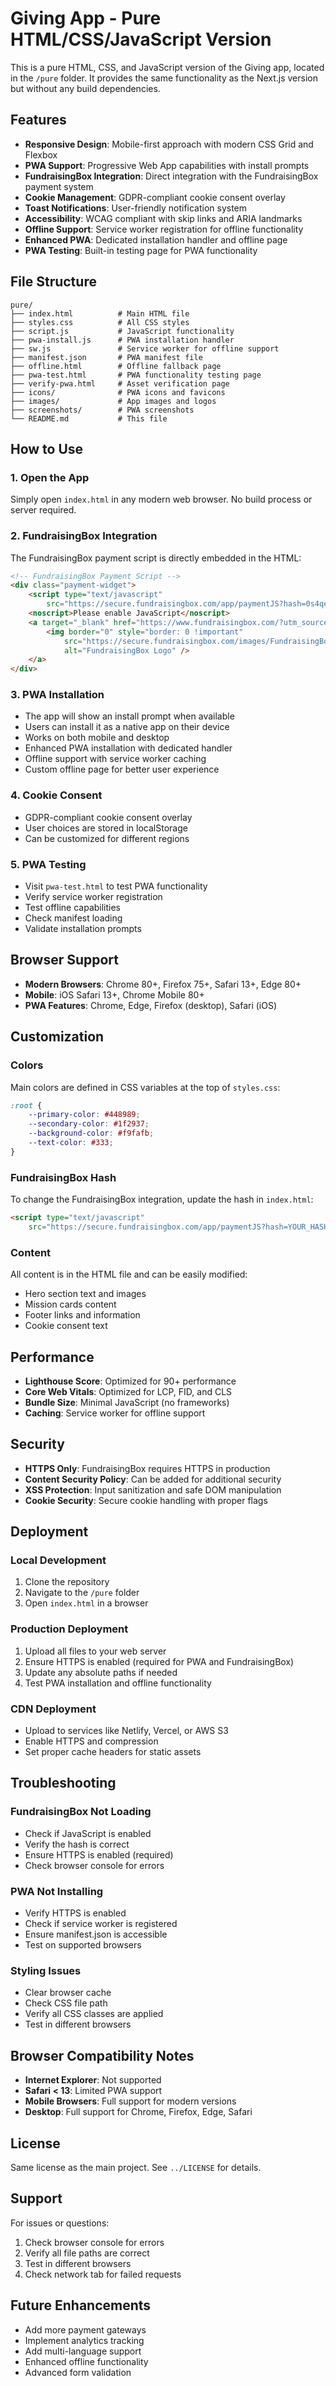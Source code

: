 # Giving App - Pure HTML/CSS/JavaScript Version

This is a pure HTML, CSS, and JavaScript version of the Giving app, located in the `/pure` folder. It provides the same functionality as the Next.js version but without any build dependencies.

## Features

- **Responsive Design**: Mobile-first approach with modern CSS Grid and Flexbox
- **PWA Support**: Progressive Web App capabilities with install prompts
- **FundraisingBox Integration**: Direct integration with the FundraisingBox payment system
- **Cookie Management**: GDPR-compliant cookie consent overlay
- **Toast Notifications**: User-friendly notification system
- **Accessibility**: WCAG compliant with skip links and ARIA landmarks
- **Offline Support**: Service worker registration for offline functionality
- **Enhanced PWA**: Dedicated installation handler and offline page
- **PWA Testing**: Built-in testing page for PWA functionality

## File Structure

```
pure/
├── index.html          # Main HTML file
├── styles.css          # All CSS styles
├── script.js           # JavaScript functionality
├── pwa-install.js      # PWA installation handler
├── sw.js               # Service worker for offline support
├── manifest.json       # PWA manifest file
├── offline.html        # Offline fallback page
├── pwa-test.html       # PWA functionality testing page
├── verify-pwa.html     # Asset verification page
├── icons/              # PWA icons and favicons
├── images/             # App images and logos
├── screenshots/        # PWA screenshots
└── README.md           # This file
```

## How to Use

### 1. Open the App
Simply open `index.html` in any modern web browser. No build process or server required.

### 2. FundraisingBox Integration
The FundraisingBox payment script is directly embedded in the HTML:

```html
<!-- FundraisingBox Payment Script -->
<div class="payment-widget">
    <script type="text/javascript"
        src="https://secure.fundraisingbox.com/app/paymentJS?hash=0s4qe4vszf7y7jfh"></script>
    <noscript>Please enable JavaScript</noscript>
    <a target="_blank" href="https://www.fundraisingbox.com/?utm_source=donation_form">
        <img border="0" style="border: 0 !important"
            src="https://secure.fundraisingbox.com/images/FundraisingBox-Logo-Widget.png"
            alt="FundraisingBox Logo" />
    </a>
</div>
```

### 3. PWA Installation
- The app will show an install prompt when available
- Users can install it as a native app on their device
- Works on both mobile and desktop
- Enhanced PWA installation with dedicated handler
- Offline support with service worker caching
- Custom offline page for better user experience

### 4. Cookie Consent
- GDPR-compliant cookie consent overlay
- User choices are stored in localStorage
- Can be customized for different regions

### 5. PWA Testing
- Visit `pwa-test.html` to test PWA functionality
- Verify service worker registration
- Test offline capabilities
- Check manifest loading
- Validate installation prompts

## Browser Support

- **Modern Browsers**: Chrome 80+, Firefox 75+, Safari 13+, Edge 80+
- **Mobile**: iOS Safari 13+, Chrome Mobile 80+
- **PWA Features**: Chrome, Edge, Firefox (desktop), Safari (iOS)

## Customization

### Colors
Main colors are defined in CSS variables at the top of `styles.css`:

```css
:root {
    --primary-color: #448989;
    --secondary-color: #1f2937;
    --background-color: #f9fafb;
    --text-color: #333;
}
```

### FundraisingBox Hash
To change the FundraisingBox integration, update the hash in `index.html`:

```html
<script type="text/javascript"
    src="https://secure.fundraisingbox.com/app/paymentJS?hash=YOUR_HASH_HERE"></script>
```

### Content
All content is in the HTML file and can be easily modified:
- Hero section text and images
- Mission cards content
- Footer links and information
- Cookie consent text

## Performance

- **Lighthouse Score**: Optimized for 90+ performance
- **Core Web Vitals**: Optimized for LCP, FID, and CLS
- **Bundle Size**: Minimal JavaScript (no frameworks)
- **Caching**: Service worker for offline support

## Security

- **HTTPS Only**: FundraisingBox requires HTTPS in production
- **Content Security Policy**: Can be added for additional security
- **XSS Protection**: Input sanitization and safe DOM manipulation
- **Cookie Security**: Secure cookie handling with proper flags

## Deployment

### Local Development
1. Clone the repository
2. Navigate to the `/pure` folder
3. Open `index.html` in a browser

### Production Deployment
1. Upload all files to your web server
2. Ensure HTTPS is enabled (required for PWA and FundraisingBox)
3. Update any absolute paths if needed
4. Test PWA installation and offline functionality

### CDN Deployment
- Upload to services like Netlify, Vercel, or AWS S3
- Enable HTTPS and compression
- Set proper cache headers for static assets

## Troubleshooting

### FundraisingBox Not Loading
- Check if JavaScript is enabled
- Verify the hash is correct
- Ensure HTTPS is enabled (required)
- Check browser console for errors

### PWA Not Installing
- Verify HTTPS is enabled
- Check if service worker is registered
- Ensure manifest.json is accessible
- Test on supported browsers

### Styling Issues
- Clear browser cache
- Check CSS file path
- Verify all CSS classes are applied
- Test in different browsers

## Browser Compatibility Notes

- **Internet Explorer**: Not supported
- **Safari < 13**: Limited PWA support
- **Mobile Browsers**: Full support for modern versions
- **Desktop**: Full support for Chrome, Firefox, Edge, Safari

## License

Same license as the main project. See `../LICENSE` for details.

## Support

For issues or questions:
1. Check browser console for errors
2. Verify all file paths are correct
3. Test in different browsers
4. Check network tab for failed requests

## Future Enhancements

- Add more payment gateways
- Implement analytics tracking
- Add multi-language support
- Enhanced offline functionality
- Advanced form validation
